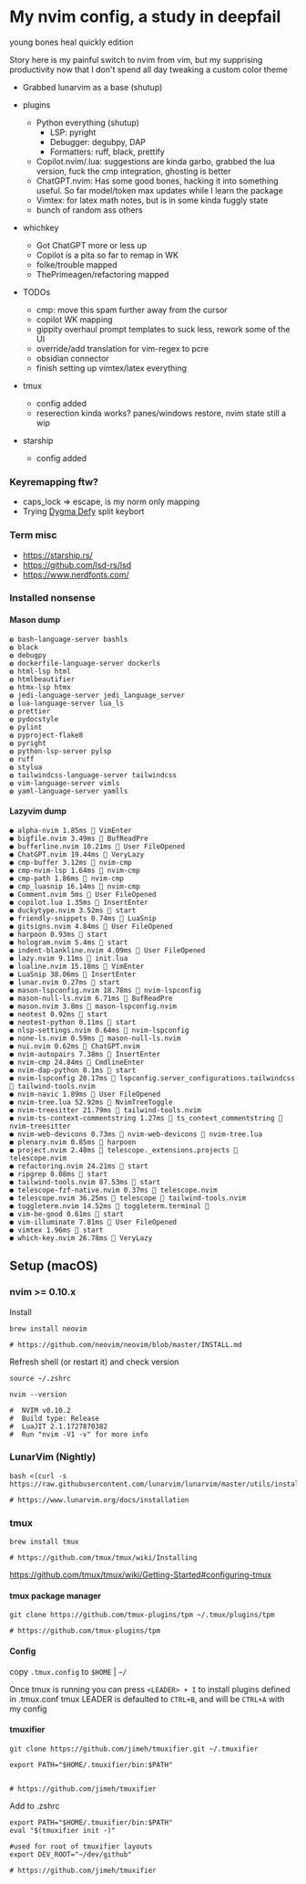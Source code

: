 # My nvim config, a study in deepfail
young bones heal quickly edition

Story here is my painful switch to nvim from vim, but my supprising productivity now that I don't spend all day tweaking a custom color theme

- Grabbed lunarvim as a base (shutup)
- plugins
  - Python everything (shutup)
    - LSP: pyright
    - Debugger: degubpy, DAP  
    - Formatters: ruff, black, prettify
  - Copilot.nvim/.lua: suggestions are kinda garbo, grabbed the lua version, fuck the cmp integration, ghosting is better
  - ChatGPT.nvim: Has some good bones, hacking it into something useful. So far model/token max updates while I learn the package
  - Vimtex: for latex math notes, but is in some kinda fuggly state
  - bunch of random ass others 

- whichkey
  - Got ChatGPT more or less up
  - Copilot is a pita so far to remap in WK
  - folke/trouble mapped
  - ThePrimeagen/refactoring mapped 

- TODOs
  - cmp: move this spam further away from the cursor
  - copilot WK mapping
  - gippity overhaul prompt templates to suck less, rework some of the UI
  - override/add translation for vim-regex to pcre
  - obsidian connector
  - finish setting up vimtex/latex everything

- tmux
    - config added
    - reserection kinda works? panes/windows restore, nvim state still a wip

- starship
    - config added

### Keyremapping ftw? 
- caps_lock => escape, is my norm only mapping
- Trying [Dygma Defy](https://dygma.com/pages/defy) split keybort
 

### Term misc
- https://starship.rs/
- https://github.com/lsd-rs/lsd
- https://www.nerdfonts.com/


### Installed nonsense 
#### Mason dump 
    ◍ bash-language-server bashls
    ◍ black
    ◍ debugpy
    ◍ dockerfile-language-server dockerls
    ◍ html-lsp html
    ◍ htmlbeautifier
    ◍ htmx-lsp htmx
    ◍ jedi-language-server jedi_language_server
    ◍ lua-language-server lua_ls
    ◍ prettier
    ◍ pydocstyle
    ◍ pylint
    ◍ pyproject-flake8
    ◍ pyright
    ◍ python-lsp-server pylsp
    ◍ ruff
    ◍ stylua
    ◍ tailwindcss-language-server tailwindcss
    ◍ vim-language-server vimls
    ◍ yaml-language-server yamlls

#### Lazyvim dump 
    ● alpha-nvim 1.85ms  VimEnter
    ● bigfile.nvim 3.49ms  BufReadPre
    ● bufferline.nvim 10.21ms  User FileOpened
    ● ChatGPT.nvim 19.44ms  VeryLazy
    ● cmp-buffer 3.12ms  nvim-cmp
    ● cmp-nvim-lsp 1.64ms  nvim-cmp
    ● cmp-path 1.86ms  nvim-cmp
    ● cmp_luasnip 16.14ms  nvim-cmp
    ● Comment.nvim 5ms  User FileOpened
    ● copilot.lua 1.35ms  InsertEnter
    ● duckytype.nvim 3.52ms  start
    ● friendly-snippets 0.74ms  LuaSnip
    ● gitsigns.nvim 4.84ms  User FileOpened
    ● harpoon 0.93ms  start
    ● hologram.nvim 5.4ms  start
    ● indent-blankline.nvim 4.09ms  User FileOpened
    ● lazy.nvim 9.11ms  init.lua
    ● lualine.nvim 15.18ms  VimEnter
    ● LuaSnip 38.06ms  InsertEnter
    ● lunar.nvim 0.27ms  start
    ● mason-lspconfig.nvim 18.78ms  nvim-lspconfig
    ● mason-null-ls.nvim 6.71ms  BufReadPre
    ● mason.nvim 3.8ms  mason-lspconfig.nvim
    ● neotest 0.92ms  start
    ● neotest-python 0.11ms  start
    ● nlsp-settings.nvim 0.64ms  nvim-lspconfig
    ● none-ls.nvim 0.59ms  mason-null-ls.nvim
    ● nui.nvim 0.62ms  ChatGPT.nvim
    ● nvim-autopairs 7.38ms  InsertEnter
    ● nvim-cmp 24.84ms  CmdlineEnter
    ● nvim-dap-python 0.1ms  start
    ● nvim-lspconfig 20.17ms 󰢱 lspconfig.server_configurations.tailwindcss  tailwind-tools.nvim
    ● nvim-navic 1.89ms  User FileOpened
    ● nvim-tree.lua 52.92ms  NvimTreeToggle
    ● nvim-treesitter 21.79ms  tailwind-tools.nvim
    ● nvim-ts-context-commentstring 1.27ms 󰢱 ts_context_commentstring  nvim-treesitter
    ● nvim-web-devicons 0.73ms 󰢱 nvim-web-devicons  nvim-tree.lua
    ● plenary.nvim 0.85ms  harpoon
    ● project.nvim 2.48ms 󰢱 telescope._extensions.projects  telescope.nvim
    ● refactoring.nvim 24.21ms  start
    ● ripgrep 0.08ms  start
    ● tailwind-tools.nvim 87.53ms  start
    ● telescope-fzf-native.nvim 0.37ms  telescope.nvim
    ● telescope.nvim 36.25ms 󰢱 telescope  tailwind-tools.nvim
    ● toggleterm.nvim 14.52ms 󰢱 toggleterm.terminal  
    ● vim-be-good 0.61ms  start
    ● vim-illuminate 7.81ms  User FileOpened
    ● vimtex 1.96ms  start
    ● which-key.nvim 26.78ms  VeryLazy


## Setup (macOS)

### nvim >= 0.10.x

Install
```shell
brew install neovim

# https://github.com/neovim/neovim/blob/master/INSTALL.md
```


Refresh shell (or restart it) and check version
```shell
source ~/.zshrc

nvim --version

#  NVIM v0.10.2
#  Build type: Release
#  LuaJIT 2.1.1727870382
#  Run "nvim -V1 -v" for more info
```

### LunarVim (Nightly)
```shell
bash <(curl -s https://raw.githubusercontent.com/lunarvim/lunarvim/master/utils/installer/install.sh)

# https://www.lunarvim.org/docs/installation
```

### tmux
```shell
brew install tmux

# https://github.com/tmux/tmux/wiki/Installing
```

https://github.com/tmux/tmux/wiki/Getting-Started#configuring-tmux

#### tmux package manager
```shell
git clone https://github.com/tmux-plugins/tpm ~/.tmux/plugins/tpm

# https://github.com/tmux-plugins/tpm
```


#### Config
copy `.tmux.config` to `$HOME` | `~/`

Once tmux is running you can press `<LEADER> + I` to install plugins defined in .tmux.conf
tmux LEADER is defaulted to `CTRL+B`, and will be `CTRL+A` with my config

#### tmuxifier
```shell
git clone https://github.com/jimeh/tmuxifier.git ~/.tmuxifier

export PATH="$HOME/.tmuxifier/bin:$PATH"


# https://github.com/jimeh/tmuxifier
```

Add to .zshrc
```shell
export PATH="$HOME/.tmuxifier/bin:$PATH"
eval "$(tmuxifier init -)"

#used for root of tmuxifier layouts
export DEV_ROOT="~/dev/github"

# https://github.com/jimeh/tmuxifier
```
